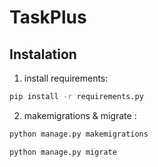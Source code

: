 # TaskPlus

## Instalation 

1. install requirements:

```bash
pip install -r requirements.py
```

2. makemigrations & migrate :

```bash
python manage.py makemigrations

python manage.py migrate
```
